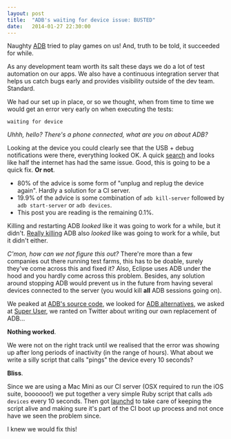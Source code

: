 ```yaml
---
layout: post
title:  "ADB's waiting for device issue: BUSTED"
date:   2014-01-27 22:30:00
---
```


Naughty [ADB](http://developer.android.com/tools/help/adb.html) tried to play games on us! And, truth to be told, it succeeded for while.

As any development team worth its salt these days we do a lot of test automation on our apps. We also have a continuous integration server that helps us catch bugs early and provides visibility outside of the dev team. Standard.

We had our set up in place, or so we thought, when from time to time we would get an error very early on when executing the tests:

```waiting for device```

*Uhhh, hello? There's a phone connected, what are you on about ADB?* 

Looking at the device you could clearly see that the USB + debug notifications were there, everything looked OK. A quick [search](https://www.google.co.uk/search?q=adb+waiting+for+device&oq=adb+waiting&aqs=chrome.1.69i57j0l5.2213j0j7&sourceid=chrome&espv=210&es_sm=91&ie=UTF-8) and looks like half the internet has had the same issue. Good, this is going to be a quick fix. **Or not**.

 * 80% of the advice is some form of "unplug and replug the device again". Hardly a solution for a CI server.
 * 19.9% of the advice is some combination of ```adb kill-server``` followed by ```adb start-server``` or ```adb devices```.
 * This post you are reading is the remaining 0.1%.
 
Killing and restarting ADB *looked* like it was going to work for a while, but it didn't. [Really killing](https://github.com/mttkay/replicant/blob/master/lib/replicant/command.rb#L280) ADB also *looked* like was going to work for a while, but it didn't  either.

*C'mon, how can we not figure this out?* There're more than a few companies out there running test farms, this has to be doable, surely they've come across this and fixed it? Also, Eclipse uses ADB under the hood and you hardly come across this problem. Besides, any solution around stopping ADB would prevent us in the future from having several devices connected to the server (you would kill **all** ADB sessions going on).

We peaked at [ADB's source code](https://github.com/android/platform_system_core/tree/master/adb), we looked for [ADB alternatives](https://www.google.co.uk/search?q=adb+alternative&oq=adb+alternative&aqs=chrome..69i57j0l5.3885j0j4&sourceid=chrome&espv=210&es_sm=91&ie=UTF-8), we asked at [Super User](http://superuser.com/questions/699878/working-around-adb-waiting-for-device-issue), we ranted on Twitter about writing our own replacement of ADB… 

**Nothing worked**.

We were not on the right track until we realised that the error was showing up after long periods of inactivity (in the range of hours). What about we write a silly script that calls "pings" the device every 10 seconds?

**Bliss**.

Since we are using a Mac Mini as our CI server (OSX required to run the iOS suite, boooooo!) we put together a very simple Ruby script that calls ```adb devices``` every 10 seconds. Then got [launchd](https://developer.apple.com/library/mac/documentation/Darwin/Reference/ManPages/man1/launchctl.1.html) to take care of keeping the script alive and making sure it's part of the CI boot up process and not once have we seen the problem since.

I knew we would fix this!
